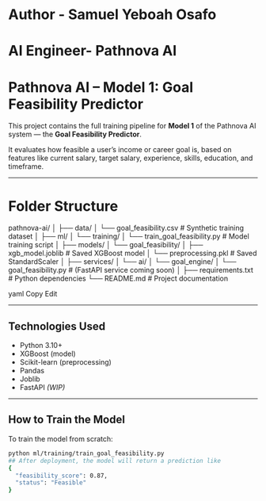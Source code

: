 # Author - Samuel Yeboah Osafo
# AI Engineer- Pathnova AI

# Pathnova AI – Model 1: Goal Feasibility Predictor

This project contains the full training pipeline for **Model 1** of the Pathnova AI system — the **Goal Feasibility Predictor**.

It evaluates how feasible a user’s income or career goal is, based on features like current salary, target salary, experience, skills, education, and timeframe.

---
# Folder Structure
pathnova-ai/
│
├── data/
│ └── goal_feasibility.csv # Synthetic training dataset
│
├── ml/
│ └── training/
│ └── train_goal_feasibility.py # Model training script
│
├── models/
│ └── goal_feasibility/
│ ├── xgb_model.joblib # Saved XGBoost model
│ └── preprocessing.pkl # Saved StandardScaler
│
├── services/
│ └── ai/
│ └── goal_engine/
│ └── goal_feasibility.py # (FastAPI service coming soon)
│
├── requirements.txt # Python dependencies
└── README.md # Project documentation

yaml
Copy
Edit

---

## Technologies Used

- Python 3.10+
- XGBoost (model)
- Scikit-learn (preprocessing)
- Pandas
- Joblib
- FastAPI *(WIP)*

---

## How to Train the Model

To train the model from scratch:

```bash
python ml/training/train_goal_feasibility.py
## After deployment, the model will return a prediction like
{
  "feasibility_score": 0.87,
  "status": "Feasible"
}

